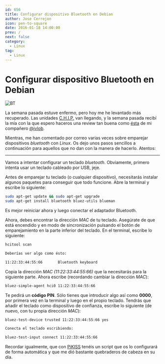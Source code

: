 ```yaml
---
id: 656
title: Configurar dispositivo Bluetooth en Debian
author: Jose Cerrejon
icon: pen-to-square
date: 2016-01-18 14:00:00
prev: /
next: false
category:
  - Linux
tag:
  - Linux
---
```


# Configurar dispositivo Bluetooth en Debian

![BT](/images/bluetooth.jpg)

La semana pasada estuve enfermo, pero hoy me he levantado más recuperado. Las unidades [C.H.I.P.](/post.php?id=559) van llegando, y la semana pasada recibí la mía con la que espero haceros una review tan buena como [ésta](http://simplelab.org/web/c-h-i-p-el-primer-ordenador-del-mundo-que-cuesta-solo-9/) de mi compañero [@jvlob](http://twitter.com/jvlob).

Mientras, me han comentado por correo varias veces sobre emparejar dispositivos *bluetooth* con *Linux*. Os dejo unos pasos sencillos a continuación para aquellos que no dan con la manera de hacerlo. Atentos:

- - -
Vamos a intentar configurar un teclado *bluetooth*. Obviamente, primero intenta usar un teclado cableado por USB, jeje.

Antes de emparejar tu teclado (o cualquier dispositivo), necesitarás instalar algunos paquetes para conseguir que todo funcione. Abre la terminal y escribe lo siguiente:

```bash
sudo apt-get update && sudo apt-get upgrade
sudo apt-get install bluetooth bluez-utils blueman
```

Es mejor reiniciar ahora y luego conectar el adaptador Bluetooth.

Ahora, debes encontrar la dirección *MAC* de tu teclado. Asegúrate de que está encendido y en modo de sincronización pulsando el botón de emparejamiento en la parte inferior del teclado. En el terminal, escribe lo siguiente:

```bash
hcitool scan

Deberías ver algo como ésto:

11:22:33:44:55:66       Bluetooth keyboard
```

Copia la dirección *MAC (11:22:33:44:55:66)* que la necesitarás para la siguiente parte. Ahora escribe (recordando cambiar la dirección *MAC*):

```bash
bluez-simple-agent hci0 11:22:33:44:55:66
```

Te pedirá un **código PIN**. Sólo tienes que introducir algo así como **0000**, por primera vez en la terminal y luego en el propio teclado. Tendrás que añadir el teclado como dispositivo de confianza, escribe lo siguiente (de nuevo, con tu propia dirección *MAC*):

```bash
bluez-test-device trusted 11:22:33:44:55:66 yes

Conecta el teclado escribiendo:

bluez-test-input connect 11:22:33:44:55:66
```

Recordar igualmente, que con [PiKISS](https://github.com/jmcerrejon/PiKISS) tenéis un script que os lo configurará de forma automática y que me dió bastante quebraderos de cabeza en su día.
